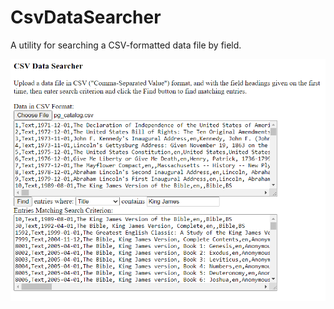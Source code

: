 CsvDataSearcher
===============

A utility for searching a CSV-formatted data file by field.

<img src="Screenshot.png" />